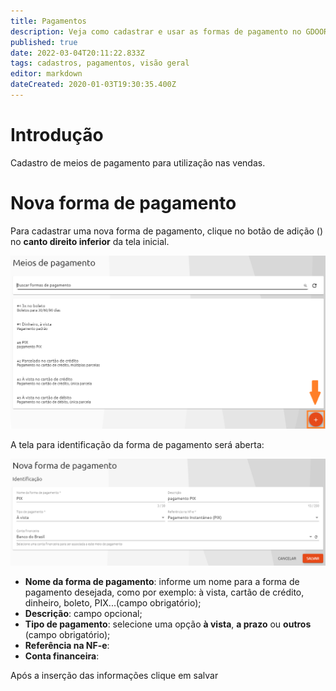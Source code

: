 ```yaml
---
title: Pagamentos
description: Veja como cadastrar e usar as formas de pagamento no GDOOR WEB
published: true
date: 2022-03-04T20:11:22.833Z
tags: cadastros, pagamentos, visão geral
editor: markdown
dateCreated: 2020-01-03T19:30:35.400Z
---
```


# Introdução

Cadastro de meios de pagamento para utilização nas vendas.

# Nova forma de pagamento

Para cadastrar uma nova forma de pagamento, clique no botão de adição (<em class="mdi mdi-plus"></em>) no **canto direito inferior** da tela inicial.

![listagem.png](/cadastros/pagamentos/nova_forma_pagamento.png)

A tela para identificação da forma de pagamento será aberta:

![nova forma pagamento.png](/cadastros/pagamentos/forma_pagamento.png)

- **Nome da forma de pagamento**: informe um nome para a forma de pagamento desejada, como por exemplo: à vista, cartão de crédito, dinheiro, boleto, PIX...(campo obrigatório);
- **Descrição**: campo opcional;
- **Tipo de pagamento**: selecione uma opção **à vista**, **a prazo** ou **outros** (campo obrigatório);
- **Referência na NF-e**: 
- **Conta financeira**:

Após a inserção das informações clique em <span class="mat-button mdi "> salvar</span>

